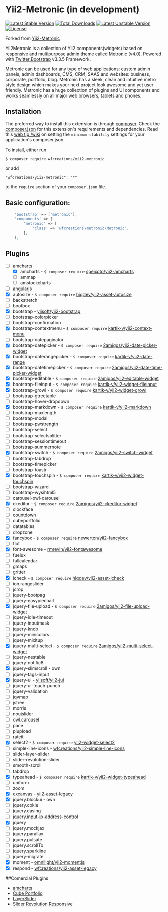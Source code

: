 Yii2-Metronic (in development)
======================

[![Latest Stable Version](https://poser.pugx.org/wfcreations/yii2-metronic/v/stable)](https://packagist.org/packages/wfcreations/yii2-metronic) [![Total Downloads](https://poser.pugx.org/wfcreations/yii2-metronic/downloads)](https://packagist.org/packages/wfcreations/yii2-metronic) [![Latest Unstable Version](https://poser.pugx.org/wfcreations/yii2-metronic/v/unstable)](https://packagist.org/packages/wfcreations/yii2-metronic) [![License](https://poser.pugx.org/wfcreations/yii2-metronic/license)](https://packagist.org/packages/wfcreations/yii2-metronic)

Forked from [Yii2-Metronic](https://github.com/hustshenl/yii2-metronic)

Yii2Metronic is a collection of Yii2 components(widgets) based on responsive and multipurpose admin theme
called [Metronic](http://www.keenthemes.com/preview/index.php?theme=metronic) (v4.0). Powered with [Twitter Bootstrap](http://getbootstrap.com/) v3.3.5 Framework.

Metronic can be used for any type of web applications: custom admin panels, admin dashboards, CMS, CRM, SAAS and websites: business, corporate, portfolio, blog.
Metronic has a sleek, clean and intuitive metro style design which makes your next project look awesome and yet user
friendly. Metronic has a huge collection of plugins and UI components and works seamlessly on all major web browsers,
tablets and phones.

## Installation

The preferred way to install this extension is through [composer](http://getcomposer.org/download/). Check the [composer.json](https://github.com/wfcreations/yii2-metronic/blob/master/composer.json) for this extension's requirements and dependencies. Read this [web tip /wiki](http://webtips.krajee.com/setting-composer-minimum-stability-application/) on setting the `minimum-stability` settings for your application's composer.json.

To install, either run

```
$ composer require wfcreations/yii2-metronic
```

or add

```
"wfcreations/yii2-metronic": "*"
```

to the ```require``` section of your `composer.json` file.

## Basic configuration:
```php
    'bootstrap' => ['metronic'],
    'components' => [ 
        'metronic' => [
            'class' => 'wfcreations\metronic\Metronic',
        ],
    ],
```

## Plugins

- [ ] amcharts
  - [x] amcharts - ```$ composer require``` [speixoto/yii2-amcharts](https://github.com/speixoto/yii2-amcharts)
  - [ ] ammap
  - [ ] amstockcharts
- [ ] angularjs
- [x] autosize - ```$ composer require``` [hiqdev/yii2-asset-autosize](https://github.com/hiqdev/yii2-asset-autosize)
- [ ] backstretch
- [ ] bootbox
- [x] bootstrap - [yiisoft/yii2-bootstrap](https://github.com/yiisoft/yii2-bootstrap)
- [ ] bootstrap-colorpicker
- [ ] bootstrap-confirmation
- [x] bootstrap-contextmenu - ```$ composer require``` [kartik-v/yii2-context-menu](https://github.com/kartik-v/yii2-context-menu)
- [ ] bootstrap-datepaginator
- [x] bootstrap-datepicker - ```$ composer require``` [2amigos/yii2-date-picker-widget](https://github.com/2amigos/yii2-date-picker-widget)
- [x] bootstrap-daterangepicker - ```$ composer require``` [kartik-v/yii2-date-range](https://github.com/kartik-v/yii2-date-range)
- [x] bootstrap-datetimepicker - ```$ composer require``` [2amigos/yii2-date-time-picker-widget](https://github.com/2amigos/yii2-date-time-picker-widget)
- [x] bootstrap-editable - ```$ composer require``` [2amigos/yii2-editable-widget](https://github.com/2amigos/yii2-editable-widget)
- [x] bootstrap-fileinput - ```$ composer require``` [kartik-v/yii2-widget-fileinput](https://github.com/kartik-v/yii2-widget-fileinput)
- [x] bootstrap-growl - ```$ composer require``` [kartik-v/yii2-widget-growl](https://github.com/kartik-v/yii2-widget-growl)
- [ ] bootstrap-gtreetable
- [ ] bootstrap-hover-dropdown
- [x] bootstrap-markdown - ```$ composer require``` [kartik-v/yii2-markdown](https://github.com/kartik-v/yii2-markdown)
- [ ] bootstrap-maxlength
- [ ] bootstrap-modal
- [ ] bootstrap-pwstrength
- [ ] bootstrap-select
- [ ] bootstrap-selectsplitter
- [ ] bootstrap-sessiontimeout
- [ ] bootstrap-summernote
- [x] bootstrap-switch - ```$ composer require``` [2amigos/yii2-switch-widget](https://github.com/2amigos/yii2-switch-widget)
- [ ] bootstrap-tabdrop
- [ ] bootstrap-timepicker
- [ ] bootstrap-toastr
- [x] bootstrap-touchspin - ```$ composer require``` [kartik-v/yii2-widget-touchspin](https://github.com/kartik-v/yii2-widget-touchspin)
- [ ] bootstrap-wizard
- [ ] bootstrap-wysihtml5
- [ ] carousel-owl-carousel
- [x] ckeditor - ```$ composer require``` [2amigos/yii2-ckeditor-widget](https://github.com/2amigos/yii2-ckeditor-widget)
- [ ] clockface
- [ ] countdown
- [ ] cubeportfolio
- [ ] datatables
- [ ] dropzone
- [x] fancybox  - ```$ composer require``` [newerton/yii2-fancybox](https://github.com/newerton/yii2-fancybox)
- [ ] flot
- [x] font-awesome - [rmrevin/yii2-fontawesome](https://github.com/rmrevin/yii2-fontawesome)
- [ ] fuelux
- [ ] fullcalendar
- [ ] gmaps
- [ ] gritter
- [x] icheck - ```$ composer require``` [hiqdev/yii2-asset-icheck](https://github.com/hiqdev/yii2-asset-icheck)
- [ ] ion.rangeslider
- [ ] jcrop
- [ ] jquery-bootpag
- [ ] jquery-easypiechart
- [x] jquery-file-upload - ```$ composer require``` [2amigos/yii2-file-upload-widget](https://github.com/2amigos/yii2-file-upload-widget)
- [ ] jquery-idle-timeout
- [ ] jquery-inputmask
- [ ] jquery-knob
- [ ] jquery-minicolors
- [ ] jquery-mixitup
- [x] jquery-multi-select - ```$ composer require``` [2amigos/yii2-multi-select-widget](https://github.com/2amigos/yii2-multi-select-widget)
- [ ] jquery-nestable
- [ ] jquery-notific8
- [x] jquery-slimscroll - own
- [ ] jquery-tags-input
- [x] jquery-ui - [yiisoft/yii2-jui](https://github.com/yiisoft/yii2-jui)
- [ ] jquery-ui-touch-punch
- [ ] jquery-validation
- [ ] jqvmap
- [ ] jstree
- [ ] morris
- [ ] nouislider
- [ ] owl.carousel
- [ ] pace
- [ ] plupload
- [ ] rateit
- [x] select2 - ```$ composer require``` [yii2-widget-select2](https://github.com/kartik-v/yii2-widget-select2)
- [ ] simple-line-icons - [wfcreations/yii2-simple-line-icons](https://github.com/wfcreations/yii2-simple-line-icons)
- [ ] slider-layer-slider
- [ ] slider-revolution-slider
- [ ] smooth-scroll
- [ ] tabdrop
- [x] typeahead - ```$ composer require``` [kartik-v/yii2-widget-typeahead](https://github.com/kartik-v/yii2-widget-typeahead)
- [ ] uniform
- [ ] zoom
- [x] excanvas - [yii2-asset-legacy](https://github.com/wfcreations/yii2-asset-legacy)
- [x] jquery.blockui - own
- [ ] jquery.cokie
- [ ] jquery.easing
- [ ] jquery.input-ip-address-control
- [x] jquery
- [ ] jquery.mockjax
- [ ] jquery.parallax
- [ ] jquery.pulsate
- [ ] jquery.scrollTo
- [ ] jquery.sparkline
- [ ] jquery-migrate
- [x] moment - [omnilight/yii2-momentjs](https://github.com/omnilight/yii2-momentjs)
- [x] respond - [wfcreations/yii2-asset-legacy](https://github.com/wfcreations/yii2-asset-legacy)

##Comercial Plugins

- [amcharts](http://www.amcharts.com/)
- [Cube Portfolio](http://scriptpie.com/cubeportfolio/live-preview/)
- [LayerSlider](http://kreaturamedia.com/layerslider-responsive-jquery-slider-plugin/)
- [Slider Revolution Responsive](http://themes.themepunch.com/?theme=revolution_jq)